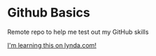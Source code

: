 # Github Basics

Remote repo to help me test out my GitHub skills

[I'm learning this on lynda.com!](http://www.lynda.com)
